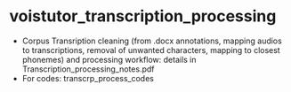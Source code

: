 # voistutor_transcription_processing
- Corpus Transription cleaning (from .docx annotations, mapping audios to transcriptions, removal of unwanted characters, mapping to closest phonemes) and processing workflow: details in Transcription_processing_notes.pdf
- For codes: transcrp_process_codes
